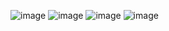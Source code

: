 ![image](https://github.com/hi-lufz1/Tugas10_20220140181/assets/114199414/2cde7a7c-6556-4f55-9bf3-e91150d9ad2f)
![image](https://github.com/hi-lufz1/Tugas10_20220140181/assets/114199414/a6822c3a-3d9f-42d4-8dc9-deb11830ef18)
![image](https://github.com/hi-lufz1/Tugas10_20220140181/assets/114199414/57dfda11-cf56-4887-8b99-4299c8fff1bf)
![image](https://github.com/hi-lufz1/Tugas10_20220140181/assets/114199414/3f0d615b-b578-469b-9210-946005e46e47)
